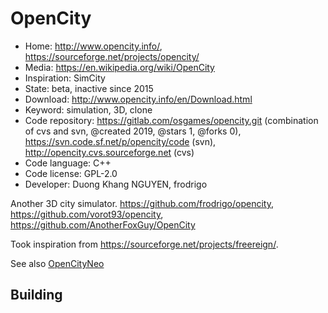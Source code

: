 # OpenCity

- Home: http://www.opencity.info/, https://sourceforge.net/projects/opencity/
- Media: https://en.wikipedia.org/wiki/OpenCity
- Inspiration: SimCity
- State: beta, inactive since 2015
- Download: http://www.opencity.info/en/Download.html
- Keyword: simulation, 3D, clone
- Code repository: https://gitlab.com/osgames/opencity.git (combination of cvs and svn, @created 2019, @stars 1, @forks 0), https://svn.code.sf.net/p/opencity/code (svn), http://opencity.cvs.sourceforge.net (cvs)
- Code language: C++
- Code license: GPL-2.0
- Developer: Duong Khang NGUYEN, frodrigo

Another 3D city simulator.
https://github.com/frodrigo/opencity, https://github.com/vorot93/opencity, https://github.com/AnotherFoxGuy/OpenCity

Took inspiration from https://sourceforge.net/projects/freereign/.

See also [OpenCityNeo](https://github.com/icecoolinux/opencityneo)

## Building
